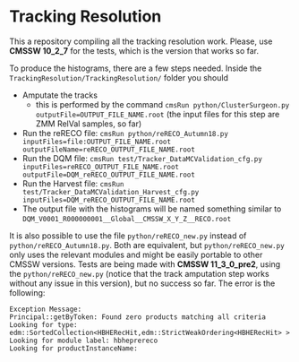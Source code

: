 # Tracking Resolution

This a repository compiling all the tracking resolution work. Please, use **CMSSW 10_2_7** for the tests, which is the version that works so far.

To produce the histograms, there are a few steps needed. Inside the `TrackingResolution/TrackingResolution/` folder you should
  - Amputate the tracks
     - this is performed by the command `cmsRun python/ClusterSurgeon.py outputFile=OUTPUT_FILE_NAME.root` (the input files for this step are ZMM RelVal samples, so far)
  - Run the reRECO file: `cmsRun python/reRECO_Autumn18.py inputFiles=file:OUTPUT_FILE_NAME.root outputFileName=reRECO_OUTPUT_FILE_NAME.root`
  - Run the DQM file: `cmsRun test/Tracker_DataMCValidation_cfg.py inputFiles=reRECO_OUTPUT_FILE_NAME.root outputFile=DQM_reRECO_OUTPUT_FILE_NAME.root`
  - Run the Harvest file: `cmsRun test/Tracker_DataMCValidation_Harvest_cfg.py inputFiles=DQM_reRECO_OUTPUT_FILE_NAME.root`
  - The output file with the histograms will be named something similar to `DQM_V0001_R000000001__Global__CMSSW_X_Y_Z__RECO.root`

It is also possible to use the file `python/reRECO_new.py` instead of `python/reRECO_Autumn18.py`. Both are equivalent, but `python/reRECO_new.py` only uses the relevant modules and might be easily portable to other CMSSW versions. Tests are being made with **CMSSW 11_3_0_pre2**, using the `python/reRECO_new.py` (notice that the track amputation step works without any issue in this version), but no success so far. The error is the following:

```
Exception Message:
Principal::getByToken: Found zero products matching all criteria
Looking for type: edm::SortedCollection<HBHERecHit,edm::StrictWeakOrdering<HBHERecHit> >
Looking for module label: hbheprereco
Looking for productInstanceName:
```
